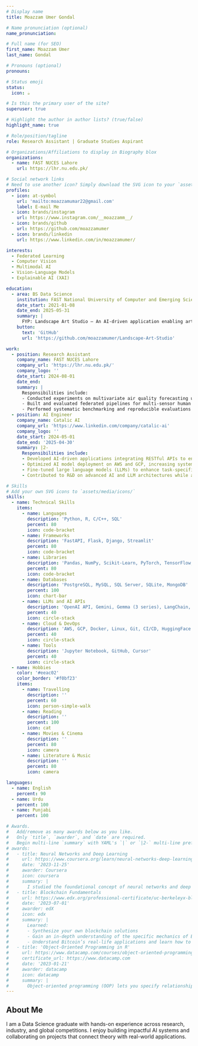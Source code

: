 ```yaml
---
# Display name
title: Moazzam Umer Gondal

# Name pronunciation (optional)
name_pronunciation: 

# Full name (for SEO)
first_name: Moazzam Umer
last_name: Gondal

# Pronouns (optional)
pronouns: 

# Status emoji
status:
  icon: ☕️

# Is this the primary user of the site?
superuser: true

# Highlight the author in author lists? (true/false)
highlight_name: true

# Role/position/tagline
role: Research Assistant | Graduate Studies Aspirant

# Organizations/Affiliations to display in Biography blox
organizations:
  - name: FAST NUCES Lahore
    url: https://lhr.nu.edu.pk/

# Social network links
# Need to use another icon? Simply download the SVG icon to your `assets/media/icons/` folder.
profiles:
  - icon: at-symbol
    url: 'mailto:moazzamumar22@gmail.com'
    label: E-mail Me
  - icon: brands/instagram
    url: https://www.instagram.com/__moazzamm__/
  - icon: brands/github
    url: https://github.com/moazzamumer
  - icon: brands/linkedin
    url: https://www.linkedin.com/in/moazzamumer/

interests:
  - Federated Learning
  - Computer Vision
  - Multimodal AI
  - Vision-Language Models
  - Explainable AI (XAI)

education:
  - area: BS Data Science
    institution: FAST National University of Computer and Emerging Sciences
    date_start: 2021-01-08
    date_end: 2025-05-31
    summary: |
      FYP: Landscape Art Studio – An AI-driven application enabling artists to edit and enhance landscapes through mask processing, image generation, and intuitive customization tools
    button:
      text: 'GitHub'
      url: 'https://github.com/moazzamumer/Landscape-Art-Studio'

work:
  - position: Research Assistant
    company_name: FAST NUCES Lahore
    company_url: 'https://lhr.nu.edu.pk/'
    company_logo: ''
    date_start: 2024-08-01
    date_end: 
    summary: |
      Responsibilities include:
      - Conducted experiments on multivariate air quality forecasting using NeuralProphet, LightGBM, and federated learning frameworks.
      - Built and evaluated federated pipelines for multi-sensor human activity recognition, achieving 85%+ accuracy.
      - Performed systematic benchmarking and reproducible evaluations to support upcoming publications.
  - position: AI Engineer
    company_name: Catalic AI
    company_url: 'https://www.linkedin.com/company/catalic-ai'
    company_logo: ''
    date_start: 2024-05-01
    date_end: '2025-04-30'
    summary: |2-
      Responsibilities include:
      - Developed AI-driven applications integrating RESTful APIs to enable real-time data processing for scalable platforms.
      - Optimized AI model deployment on AWS and GCP, increasing system efficiency in cloud environments.
      - Fine-tuned large language models (LLMs) to enhance task-specific performance in enterprise-level automation systems.
      - Contributed to R&D on advanced AI and LLM architectures while authoring technical documentation to communicate model innovations and deployment strategies to stakeholders.

# Skills
# Add your own SVG icons to `assets/media/icons/`
skills:
  - name: Technical Skills
    items:
      - name: Languages
        description: 'Python, R, C/C++, SQL'
        percent: 80
        icon: code-bracket
      - name: Frameworks
        description: 'FastAPI, Flask, Django, Streamlit'
        percent: 80
        icon: code-bracket
      - name: Libraries
        description: 'Pandas, NumPy, Scikit-Learn, PyTorch, TensorFlow, Keras, OpenCV, Matplotlib, Seaborn'
        percent: 80
        icon: code-bracket
      - name: Databases
        description: 'PostgreSQL, MySQL, SQL Server, SQLite, MongoDB'
        percent: 100
        icon: chart-bar
      - name: LLMs and AI APIs
        description: 'OpenAI API, Gemini, Gemma (3 series), LangChain, ChromaDB, Pinecone, YOLO'
        percent: 40
        icon: circle-stack
      - name: Cloud & DevOps
        description: 'AWS, GCP, Docker, Linux, Git, CI/CD, HuggingFace'
        percent: 40
        icon: circle-stack
      - name: Tools
        description: 'Jupyter Notebook, GitHub, Cursor'
        percent: 40
        icon: circle-stack
  - name: Hobbies
    color: '#eeac02'
    color_border: '#f0bf23'
    items:
      - name: Travelling
        description: ''
        percent: 60
        icon: person-simple-walk
      - name: Reading
        description: ''
        percent: 100
        icon: cat
      - name: Movies & Cinema
        description: ''
        percent: 80
        icon: camera
      - name: Literature & Music
        description: ''
        percent: 80
        icon: camera

languages:
  - name: English
    percent: 90
  - name: Urdu
    percent: 100
  - name: Punjabi
    percent: 100

# Awards.
#   Add/remove as many awards below as you like.
#   Only `title`, `awarder`, and `date` are required.
#   Begin multi-line `summary` with YAML's `|` or `|2-` multi-line prefix and indent 2 spaces below.
# awards:
#   - title: Neural Networks and Deep Learning
#     url: https://www.coursera.org/learn/neural-networks-deep-learning
#     date: '2023-11-25'
#     awarder: Coursera
#     icon: coursera
#     summary: |
#       I studied the foundational concept of neural networks and deep learning. By the end, I was familiar with the significant technological trends driving the rise of deep learning; build, train, and apply fully connected deep neural networks; implement efficient (vectorized) neural networks; identify key parameters in a neural network’s architecture; and apply deep learning to your own applications.
#   - title: Blockchain Fundamentals
#     url: https://www.edx.org/professional-certificate/uc-berkeleyx-blockchain-fundamentals
#     date: '2023-07-01'
#     awarder: edX
#     icon: edx
#     summary: |
#       Learned:
#       - Synthesize your own blockchain solutions
#       - Gain an in-depth understanding of the specific mechanics of Bitcoin
#       - Understand Bitcoin’s real-life applications and learn how to attack and destroy Bitcoin, Ethereum, smart contracts and Dapps, and alternatives to Bitcoin’s Proof-of-Work consensus algorithm
#   - title: 'Object-Oriented Programming in R'
#     url: https://www.datacamp.com/courses/object-oriented-programming-with-s3-and-r6-in-r
#     certificate_url: https://www.datacamp.com
#     date: '2023-01-21'
#     awarder: datacamp
#     icon: datacamp
#     summary: |
#       Object-oriented programming (OOP) lets you specify relationships between functions and the objects that they can act on, helping you manage complexity in your code. This is an intermediate level course, providing an introduction to OOP, using the S3 and R6 systems. S3 is a great day-to-day R programming tool that simplifies some of the functions that you write. R6 is especially useful for industry-specific analyses, working with web APIs, and building GUIs.
---
```


## About Me

I am a Data Science graduate with hands-on experience across research, industry, and global competitions. I enjoy building impactful AI systems and collaborating on projects that connect theory with real-world applications.
